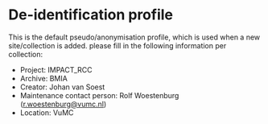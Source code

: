 De-identification profile
==========

This is the default pseudo/anonymisation profile, which is used when a new site/collection is added.
please fill in the following information per collection:
- Project: IMPACT_RCC
- Archive: BMIA
- Creator: Johan van Soest
- Maintenance contact person: Rolf Woestenburg (r.woestenburg@vumc.nl)
- Location: VuMC